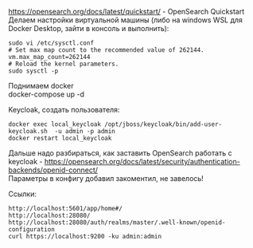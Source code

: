 https://opensearch.org/docs/latest/quickstart/ - OpenSearch Quickstart  
Делаем настройки виртуальной машины (либо на windows WSL для Docker Desktop, зайти в консоль и выполнить):  
```
sudo vi /etc/sysctl.conf
# Set max map count to the recommended value of 262144.
vm.max_map_count=262144
# Reload the kernel parameters.
sudo sysctl -p
```

Поднимаем docker  
docker-compose up -d  

Keycloak, создать пользователя:  
```
docker exec local_keycloak /opt/jboss/keycloak/bin/add-user-keycloak.sh  -u admin -p admin
docker restart local_keycloak
```

Дальше надо разбираться, как заставить OpenSearch работать c keycloak - https://opensearch.org/docs/latest/security/authentication-backends/openid-connect/  
Параметры в конфигу добавил закоментил, не завелось!  

Ссылки:
```
http://localhost:5601/app/home#/
http://localhost:28080/
http://localhost:28080/auth/realms/master/.well-known/openid-configuration
curl https://localhost:9200 -ku admin:admin
```